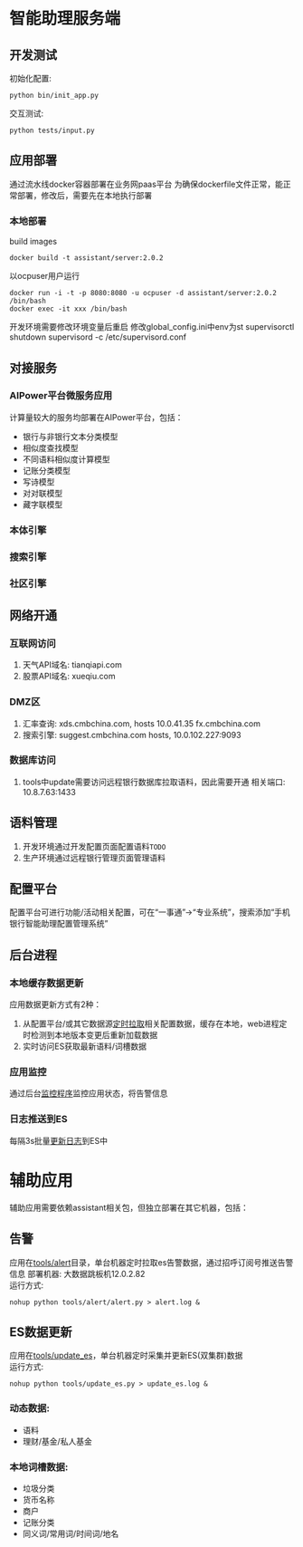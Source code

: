 # 智能助理服务端 
## 开发测试
初始化配置:  
```shell script
python bin/init_app.py
```
交互测试:  
```shell script
python tests/input.py
```

## 应用部署
通过流水线docker容器部署在业务网paas平台
为确保dockerfile文件正常，能正常部署，修改后，需要先在本地执行部署
### 本地部署
build images  
```shell script
docker build -t assistant/server:2.0.2
```
以ocpuser用户运行  
```shell script
docker run -i -t -p 8080:8080 -u ocpuser -d assistant/server:2.0.2 /bin/bash
docker exec -it xxx /bin/bash
```
开发环境需要修改环境变量后重启
修改global_config.ini中env为st
supervisorctl shutdown
supervisord -c /etc/supervisord.conf

## 对接服务
###  AIPower平台微服务应用  
计算量较大的服务均部署在AIPower平台，包括：
- 银行与非银行文本分类模型
- 相似度查找模型
- 不同语料相似度计算模型
- 记账分类模型
- 写诗模型
- 对对联模型
- 藏字联模型
### 本体引擎
### 搜索引擎
### 社区引擎

## 网络开通
### 互联网访问
1. 天气API域名: tianqiapi.com
2. 股票API域名: xueqiu.com
### DMZ区
1. 汇率查询: xds.cmbchina.com, hosts 10.0.41.35
            fx.cmbchina.com
2. 搜索引擎: suggest.cmbchina.com hosts, 10.0.102.227:9093


### 数据库访问
1. tools中update需要访问远程银行数据库拉取语料，因此需要开通
相关端口:  
10.8.7.63:1433

## 语料管理
1. 开发环境通过开发配置页面配置语料```TODO```
2. 生产环境通过远程银行管理页面管理语料

## 配置平台
配置平台可进行功能/活动相关配置，可在“一事通”->“专业系统”，搜索添加“手机银行智能助理配置管理系统”

## 后台进程
### 本地缓存数据更新
应用数据更新方式有2种： 
1. 从配置平台/或其它数据源[定时拉取](assistant/bin/update.py)相关配置数据，缓存在本地，web进程定时检测到本地版本变更后重新加载数据
2. 实时访问ES获取最新语料/词槽数据
### 应用监控
通过后台[监控程序](assistant/bin/app_monitor.py)监控应用状态，将告警信息
### 日志推送到ES
每隔3s批量[更新日志](assistant/bin/update.py)到ES中

# 辅助应用
辅助应用需要依赖assistant相关包，但独立部署在其它机器，包括：
## 告警
应用在[tools/alert](assistant/tools/alert)目录，单台机器定时拉取es告警数据，通过招呼订阅号推送告警信息
部署机器: 大数据跳板机12.0.2.82  
运行方式:   
```shell script
nohup python tools/alert/alert.py > alert.log &
```

## ES数据更新  
应用在[tools/update_es](assistant/tools/update_es.py)，单台机器定时采集并更新ES(双集群)数据  
运行方式:
```shell script
nohup python tools/update_es.py > update_es.log &
```


### 动态数据:
- 语料
- 理财/基金/私人基金

### 本地词槽数据:
- 垃圾分类
- 货币名称
- 商户
- 记账分类
- 同义词/常用词/时间词/地名

